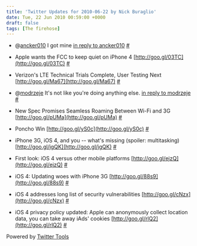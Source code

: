 ```yaml
---
title: 'Twitter Updates for 2010-06-22 by Nick Buraglio'
date: Tue, 22 Jun 2010 00:59:00 +0000
draft: false
tags: [The firehose]
---
```


  
*   @[ancker010](http://twitter.com/ancker010) I got mine [in reply to ancker010](http://twitter.com/ancker010/statuses/16689900977) [#](http://twitter.com/buraglio/statuses/16691881089)
  
*   Apple wants the FCC to keep quiet on iPhone 4 [http://goo.gl/03TC](http://goo.gl/03TC) [#](http://twitter.com/buraglio/statuses/16705174499)
  
*   Verizon's LTE Technical Trials Complete, User Testing Next [http://goo.gl/Ma67](http://goo.gl/Ma67) [#](http://twitter.com/buraglio/statuses/16714112621)
  
*   @[modrzeje](http://twitter.com/modrzeje) It's not like you're doing anything else. [in reply to modrzeje](http://twitter.com/modrzeje/statuses/16714142177) [#](http://twitter.com/buraglio/statuses/16715516981)
  
*   New Spec Promises Seamless Roaming Between Wi-Fi and 3G [http://goo.gl/pUMa](http://goo.gl/pUMa) [#](http://twitter.com/buraglio/statuses/16718753068)
  
*   Poncho Win [http://goo.gl/yS0c](http://goo.gl/yS0c) [#](http://twitter.com/buraglio/statuses/16718791268)
  
*   iPhone 3G, iOS 4, and you -- what's missing (spoiler: multitasking) [http://goo.gl/jgQK](http://goo.gl/jgQK) [#](http://twitter.com/buraglio/statuses/16731596857)
  
*   First look: iOS 4 versus other mobile platforms [http://goo.gl/ejzQ](http://goo.gl/ejzQ) [#](http://twitter.com/buraglio/statuses/16731654181)
  
*   iOS 4: Updating woes with iPhone 3G [http://goo.gl/88s9](http://goo.gl/88s9) [#](http://twitter.com/buraglio/statuses/16731691894)
  
*   iOS 4 addresses long list of security vulnerabilities [http://goo.gl/cNzx](http://goo.gl/cNzx) [#](http://twitter.com/buraglio/statuses/16744428137)
  
*   iOS 4 privacy policy updated: Apple can anonymously collect location data, you can take away iAds' cookies [http://goo.gl/rlQ2](http://goo.gl/rlQ2) [#](http://twitter.com/buraglio/statuses/16744530851)
  

  

Powered by [Twitter Tools](http://alexking.org/projects/wordpress)